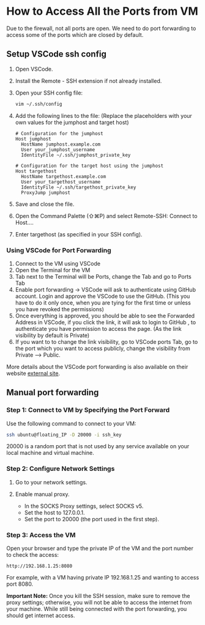 # How to Access All the Ports from VM

Due to the firewall, not all ports are open. We need to do port forwarding to access some of the ports which are closed by default.

## Setup VSCode ssh config

1. Open VSCode.
2. Install the Remote - SSH extension if not already installed.
3. Open your SSH config file:

   ```sh
   vim ~/.ssh/config
   ```

4. Add the following lines to the file: (Replace the placeholders with your own values for the jumphost and target host)

   ```ssh-config
   # Configuration for the jumphost
   Host jumphost
     HostName jumphost.example.com
     User your_jumphost_username
     IdentityFile ~/.ssh/jumphost_private_key

   # Configuration for the target host using the jumphost
   Host targethost
     HostName targethost.example.com
     User your_targethost_username
     IdentityFile ~/.ssh/targethost_private_key
     ProxyJump jumphost
   ```

5. Save and close the file.
6. Open the Command Palette (⇧⌘P) and select Remote-SSH: Connect to Host....
7. Enter targethost (as specified in your SSH config).

### Using VSCode for Port Forwarding

1. Connect to the VM using VSCode
2. Open the Terminal for the VM
3. Tab next to the Terminal will be Ports, change the Tab and go to Ports Tab
4. Enable port forwarding -> VSCode will ask to authenticate using GitHub account. Login and approve the VSCode to use the GitHub. (This you have to do it only once, when you are tying for the first time or unless you have revoked the permissions)
5. Once everything is approved, you should be able to see the Forwarded Address in VSCode, if you click the link, it will ask to login to GitHub , to authenticate you have permission to access the page. (As the link visibility by default is Private)
6. If you want to to change the link visibility, go to VSCode ports Tab, go to the port which you want to access publicly, change the visibility from Private --> Public.

More details about the VSCode port forwarding is also available on their website [external site](https://code.visualstudio.com/docs/editor/port-forwarding).

## Manual port forwarding

### Step 1: Connect to VM by Specifying the Port Forward

Use the following command to connect to your VM:

```sh
ssh ubuntu@floating_IP -D 20000 -i ssh_key
```

20000 is a random port that is not used by any service available on your local machine and virtual machine.

### Step 2: Configure Network Settings

1. Go to your network settings.

2. Enable manual proxy.
   - In the SOCKS Proxy settings, select SOCKS v5.
   - Set the host to 127.0.0.1.
   - Set the port to 20000 (the port used in the first step).

### Step 3: Access the VM

Open your browser and type the private IP of the VM and the port number to check the access:

```text
http://192.168.1.25:8080
```

For example, with a VM having private IP 192.168.1.25 and wanting to access port 8080.

**Important Note:**
Once you kill the SSH session, make sure to remove the proxy settings; otherwise, you will not be able to access the internet from your machine. While still being connected with the port forwarding, you should get internet access.
